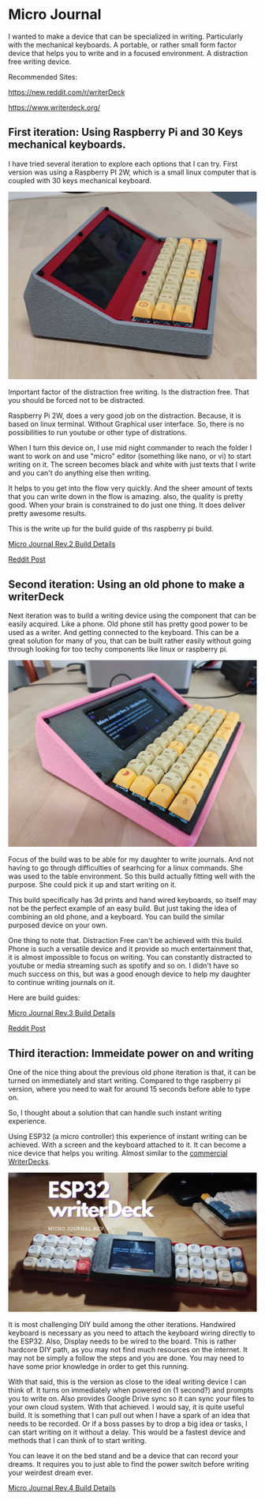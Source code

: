 # Micro Journal

I wanted to make a device that can be specialized in writing. Particularly with the mechanical keyboards. A portable, or rather small form factor device that helps you to write and in a focused environment. A distraction free writing device. 

Recommended Sites:

https://new.reddit.com/r/writerDeck

https://www.writerdeck.org/

## First iteration: Using Raspberry Pi and 30 Keys mechanical keyboards. 

I have tried several iteration to explore each options that I can try. First version was using a Raspberry PI 2W, which is a small linux computer that is coupled with 30 keys mechanical keyboard. 

![Micro Journal Rev.2](/micro-journal-rev-2-raspberypi/images/rev2_6.png)

Important factor of the distraction free writing. Is the distraction free. That you should be forced not to be distracted. 

Raspberry Pi 2W, does a very good job on the distraction. Because, it is based on linux terminal. Without Graphical user interface. So, there is no possibilities to run youtube or other type of distrations. 

When I turn this device on, I use mid night commander to reach the folder I want to work on and use "micro" editor (something like nano, or vi) to start writing on it. The screen becomes black and white with just texts that I write and you can't do anything else then writing. 

It helps to you get into the flow very quickly. And the sheer amount of texts that you can write down in the flow is amazing. also, the quality is pretty good. When your brain is constrained to do just one thing. It does deliver pretty awesome results. 

This is the write up for the build guide of ths raspberry pi build.

[Micro Journal Rev.2 Build Details](/micro-journal-rev-2-raspberypi/readme.md) 

[Reddit Post](https://new.reddit.com/r/writerDeck/comments/1b6ff16/micro_journal_rev_2/)

## Second iteration: Using an old phone to make a writerDeck

Next iteration was to build a writing device using the component that can be easily acquired. Like a phone. Old phone still has pretty good power to be used as a writer. And getting connected to the keyboard. This can be a great solution for many of you, that can be built rather easily without going through looking for too techy components like linux or raspberry pi.

![Micro Journal Rev.3](/micro-journal-rev-3-samsung-galaxy-s8/images/001.jpg)

Focus of the build was to be able for my daughter to write journals. And not having to go through difficulties of searhcing for a linux commands. She was used to the table environment. So this build actually fitting well with the purpose. She could pick it up and start writing on it.

This build specifically has 3d prints and hand wired keyboards, so itself may not be the perfect example of an easy build. But just taking the idea of combining an old phone, and a keyboard. You can build the similar purposed device on your own.

One thing to note that. Distraction Free can't be achieved with this build. Phone is such a versatile device and it provide so much entertainment that, it is almost impossible to focus on writing. You can constantly distracted to youtube or media streaming such as spotify and so on. I didn't have so much success on this, but was a good enough device to help my daughter to continue writing journals on it.

Here are build guides:

[Micro Journal Rev.3 Build Details](/micro-journal-rev-3-samsung-galaxy-s8/readme.md)

[Reddit Post](https://new.reddit.com/r/writerDeck/comments/1bfhnfz/writerdeck_with_samsung_s8_using_an_old_mobile/)


## Third iteraction: Immeidate power on and writing

One of the nice thing about the previous old phone iteration is that, it can be turned on immediately and start writing. Compared to thge raspberry pi version, where you need to wait for around 15 seconds before able to type on. 

So, I thought about a solution that can handle such instant writing experience. 

Using ESP32 (a micro controller) this experience of instant writing can be achieved. With a screen and the keyboard attached to it. It can become a nice device that helps you writing. Almost similar to the [commercial WriterDecks](https://www.writerdeck.org/).

![Micro Journal Rev.4](/micro-journal-rev-4-esp32/doc/001.webp)

It is most challenging DIY build among the other iterations. Handwired keyboard is necessary as you need to attach the keyboard wiring directly to the ESP32. Also, Display needs to be wired to the board. This is rather hardcore DIY path, as you may not find much resources on the internet. It may not be simply a follow the steps and you are done. You may need to have some prior knowledge in order to get this running. 

With that said, this is the version as close to the ideal writing device I can think of. It turns on immediately when powered on (1 second?) and prompts you to write on. Also provides Google Drive sync so it can sync your files to your own cloud system. With that achieved. I would say, it is quite useful build. It is something that I can pull out when I have a spark of an idea that needs to be recorded. Or if a boss passes by to drop a big idea or tasks, I can start writing on it without a delay. This would be a fastest device and methods that I can think of to start writing.

You can leave it on the bed stand and be a device that can record your dreams. It requires you to just able to find the power switch before writing your weirdest dream ever. 

[Micro Journal Rev.4 Build Details](/micro-journal-rev-4-esp32/readme.md)

